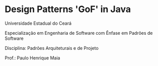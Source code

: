 Design Patterns 'GoF' in Java
==================
Universidade Estadual do Ceará

Especialização em Engenharia de Software com Ênfase em Padrões de Software 

Disciplina: Padrões Arquiteturais e de Projeto

Prof.: Paulo Henrique Maia

